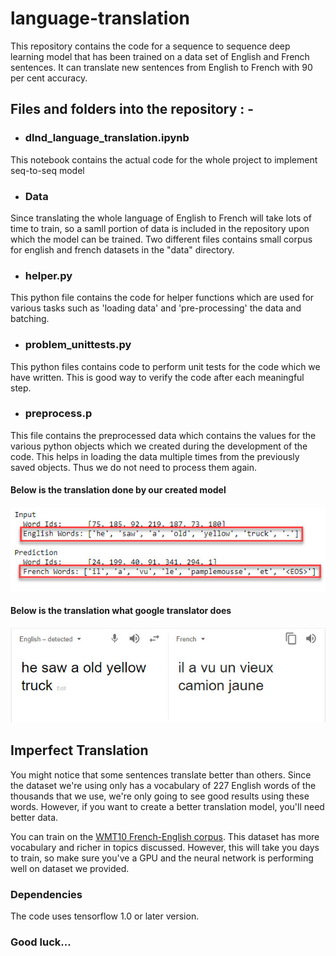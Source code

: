 # language-translation

This repository contains the code for a sequence to sequence deep learning model that has been trained on a data set of English and French sentences. It can translate new sentences from English to French with 90 per cent accuracy.

## Files and folders into the repository : -
* ### dlnd_language_translation.ipynb
This notebook contains the actual code for the whole project to implement seq-to-seq model
* ### Data
Since translating the whole language of English to French will take lots of time to train, so a samll portion of data is included in the repository upon which the model can be trained. Two different files contains small corpus for english and french datasets in the "data" directory.
* ### helper.py
This python file contains the code for helper functions which are used for various tasks such as 'loading data' and 'pre-processing' the data and batching.
* ### problem_unittests.py
This python files contains code to perform unit tests for the code which we have written. This is good way to verify the code after each meaningful step.
* ### preprocess.p
This file contains the preprocessed data which contains the values for the various python objects which we created during the development of the code. This helps in loading the data multiple times from the previously saved objects. Thus we do not need to process them again.

#### Below is the translation done by our created model
<img src="/assets/images/img1.jpg">

#### Below is the translation what google translator does
<img src="/assets/images/img2.jpg">

## Imperfect Translation
You might notice that some sentences translate better than others.  Since the dataset we're using only has a vocabulary of 227 English words of the thousands that we use, we're only going to see good results using these words. However, if you want to create a better translation model, you'll need better data.

You can train on the [WMT10 French-English corpus](http://www.statmt.org/wmt10/training-giga-fren.tar). This dataset has more vocabulary and richer in topics discussed. However, this will take you days to train, so make sure you've a GPU and the neural network is performing well on dataset we provided.

### Dependencies
The code uses tensorflow 1.0 or later version.

### Good luck...
